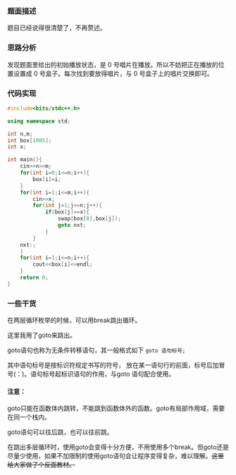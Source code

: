 ### 题面描述

题目已经说得很清楚了，不再赘述。

### 思路分析

发现题面里给出的初始播放状态，是 $0$ 号唱片在播放。所以不妨把正在播放的位置设置成 $0$ 号盒子。每次找到要放得唱片，与 $0$ 号盒子上的唱片交换即可。

### 代码实现

```c++
#include<bits/stdc++.h>

using namespace std;

int n,m;
int box[1005];
int x;

int main(){
    cin>>n>>m;
    for(int i=0;i<=n;i++){
        box[i]=i;
    }
    for(int i=1;i<=m;i++){
        cin>>x;
        for(int j=1;j<=n;j++){
            if(box[j]==x){
                swap(box[0],box[j]);
                goto nxt;
            }
        }
    nxt:;
    }
    for(int i=1;i<=n;i++){
        cout<<box[i]<<endl;
    }
    return 0;
}
```

### 一些干货

在两层循环枚举的时候，可以用break跳出循环。

这里我用了goto来跳出。

goto语句也称为无条件转移语句，其一般格式如下
`goto 语句标号;` 

其中语句标号是按标识符规定书写的符号， 放在某一语句行的前面，标号后加冒号(：)。语句标号起标识语句的作用，与goto 语句配合使用。

#### 注意：

goto只能在函数体内跳转，不能跳到函数体外的函数。goto有局部作用域，需要在同一个栈内。

goto语句可以往后跳，也可以往前跳。

在跳出多层循环时，使用goto会变得十分方便，不用使用多个break。但goto还是尽量少使用，如果不加限制的使用goto语句会让程序变得复杂，难以理解。~~这里给大家做了个反面教材。~~
